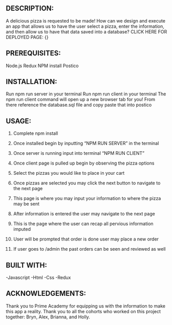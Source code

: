 ## DESCRIPTION: 
A delicious pizza is requested to be made! How can we design and execute an app that allows us to have the user select a pizza, enter the information, and then allow us to have that data saved into a database? CLICK HERE FOR DEPLOYED PAGE: {}

## PREREQUISITES: 
Node.js 
Redux
NPM install 
Postico 

## INSTALLATION: 
Run npm run server in your terminal
Run npm run client in your terminal 
The npm run client command will open up a new browser tab for you! 
From there reference the database.sql file and copy paste that into postico

## USAGE: 
1. Complete npm install 

2. Once installed begin by inputting “NPM RUN   SERVER” in the terminal 

3. Once server is running input into terminal “NPM RUN CLIENT”

4. Once client page is pulled up begin by observing the pizza options

5. Select the pizzas you would like to place in your cart 

6. Once pizzas are selected you may click the next button to navigate to the next page

7. This page is where you may input your information to where the pizza may be sent

8. After information is entered the user may navigate to the next page 

9. This is the page where the user can recap all pervious information imputed 

10. User will be prompted that order is done user may place a new order 

11. If user goes to /admin the past orders can be seen and reviewed as well 
 
 ## BUILT WITH: 
-Javascript 
-Html 
-Css
-Redux

## ACKNOWLEDGEMENTS:
Thank you to Prime Academy for equipping us with the information to make this app a reality. Thank you to all the cohorts who worked on this project together: Bryn, Alex, Brianna, and Holly. 
